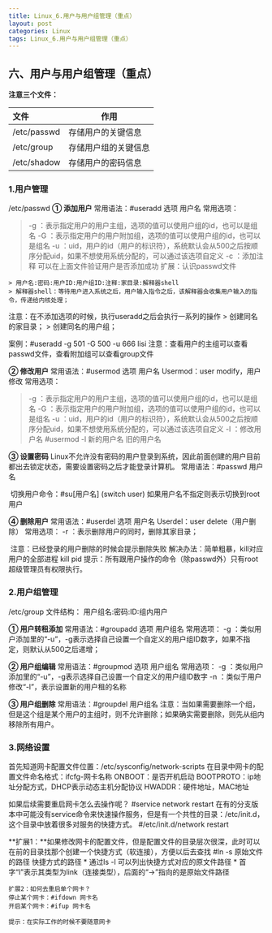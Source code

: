 ```yaml
---
title: Linux_6.用户与用户组管理（重点）
layout: post
categories: Linux
tags: Linux_6.用户与用户组管理（重点）
---
```

## 六、用户与用户组管理（重点）

**注意三个文件：**

| 文件        | 作用                 |
| :---------- | -------------------- |
| /etc/passwd | 存储用户的关键信息   |
| /etc/group  | 存储用户组的关键信息 |
| /etc/shadow | 存储用户的密码信息   |

### 1.用户管理

/etc/passwd
**① 添加用户**
常用语法：#useradd  选项  用户名
常用选项：

> -g ：表示指定用户的用户主组，选项的值可以使用户组的id，也可以是组名
> -G ：表示指定用户的用户附加组，选项的值可以使用户组的id，也可以是组名
> -u ：uid，用户的id（用户的标识符），系统默认会从500之后按顺序分配uid，如果不想使用系统分配的，可以通过该选项自定义
> -c ：添加注释
> 可以在上面文件验证用户是否添加成功
> 扩展：认识passwd文件

```
> 用户名:密码:用户ID:用户组ID:注释:家目录:解释器shell
> 解释器shell：等待用户进入系统之后，用户输入指令之后，该解释器会收集用户输入的指令，传递给内核处理；
```

注意：在不添加选项的时候，执行useradd之后会执行一系列的操作
	> 创建同名的家目录；
	> 创建同名的用户组；

案例：#useradd -g 501 -G 500 -u 666 lisi 
注意：查看用户的主组可以查看passwd文件，查看附加组可以查看group文件

**② 修改用户**
常用语法：#usermod  选项  用户名
Usermod：user modify，用户修改
常用选项：

> -g ：表示指定用户的用户主组，选项的值可以使用户组的id，也可以是组名
> -G ：表示指定用户的用户附加组，选项的值可以使用户组的id，也可以是组名
> -u ：uid，用户的id（用户的标识符），系统默认会从500之后按顺序分配uid，如果不想使用系统分配的，可以通过该选项自定义
> -l  ：修改用户名	#usermod -l 新的用户名 旧的用户名

**③ 设置密码**
	Linux不允许没有密码的用户登录到系统，因此前面创建的用户目前都出去锁定状态，需要设置密码之后才能登录计算机。
	常用语法：#passwd 用户名

​	切换用户命令：#su[用户名]	(switch user)
​	如果用户名不指定则表示切换到root用户

**④ 删除用户**
	常用语法：#userdel 选项 用户名
	Userdel：user delete（用户删除）
	常用选项：
		-r ：表示删除用户的同时，删除其家目录；

​	注意：已经登录的用户删除的时候会提示删除失败
​	解决办法：简单粗暴，kill对应用户的全部进程   kill  pid
提示：所有跟用户操作的命令（除passwd外）只有root超级管理员有权限执行。

### 2.用户组管理

/etc/group
文件结构：	用户组名:密码:ID:组内用户

**① 用户转租添加**
	常用语法：#groupadd 选项 用户组名
	常用选项：
		-g ：类似用户添加里的“-u”，-g表示选择自己设置一个自定义的用户组ID数字，如果不指定，则默认从500之后递增；

**② 用户组编辑**
	常用语法：#groupmod 选项 用户组名
	常用选项：
		-g ：类似用户添加里的“-u”，-g表示选择自己设置一个自定义的用户组ID数字
		-n ：类似于用户修改“-l”，表示设置新的用户租的名称

**③ 用户组删除**
	常用语法：#groupdel 用户组名
	注意：当如果需要删除一个组，但是这个组是某个用户的主组时，则不允许删除；如果确实需要删除，则先从组内移除所有用户。

### 3.网络设置

首先知道网卡配置文件位置：/etc/sysconfig/network-scripts
在目录中网卡的配置文件命名格式：ifcfg-网卡名称
ONBOOT：是否开机启动
BOOTPROTO：ip地址分配方式，DHCP表示动态主机分配协议
HWADDR：硬件地址，MAC地址

如果后续需要重启网卡怎么去操作呢？
	#service network restart
在有的分支版本中可能没有service命令来快速操作服务，但是有一个共性的目录：/etc/init.d，这个目录中放着很多对服务的快捷方式。
#/etc/init.d/network restart

**扩展1：**如果修改网卡的配置文件，但是配置文件的目录层次很深，此时可以在前的目录找那个创建一个快捷方式（软连接），方便以后去查找
	#ln -s 原始文件的路径  快捷方式的路径
	* 通过ls -l 可以列出快捷方式对应的原文件路径
	* 首字“l”表示其类型为link（连接类型），后面的“->”指向的是原始文件路径

```
扩展2：如何去重启单个网卡？
停止某个网卡：#ifdown 网卡名
开启某个网卡：#ifup 网卡名

提示：在实际工作的时候不要随意网卡
```